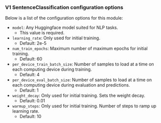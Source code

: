 ### V1 SentenceClassification configuration options

Below is a list of the configuration options for this module:

- `model`: Any Huggingface model suited for NLP tasks.  
  - This value is required.
- `learning_rate`: Only used for initial training.  
  - Default: 2e-5
- `num_train_epochs`: Maximum number of maximum epochs for initial training.  
  - Default: 60
- `per_device_train_batch_size`: Number of samples to load at a time on each computing device during training. 
  - Default: 4
- `per_device_eval_batch_size`: Number of samples to load at a time on each computing device during evaluation and predictions. 
  - Default: 1
- `weight_decay`: Only used for initial training.  Sets the weight decay.
  - Default: 0.01
- `warmup_steps`: Only used for initial training.  Number of steps to ramp up learning rate.
  - Default: 10